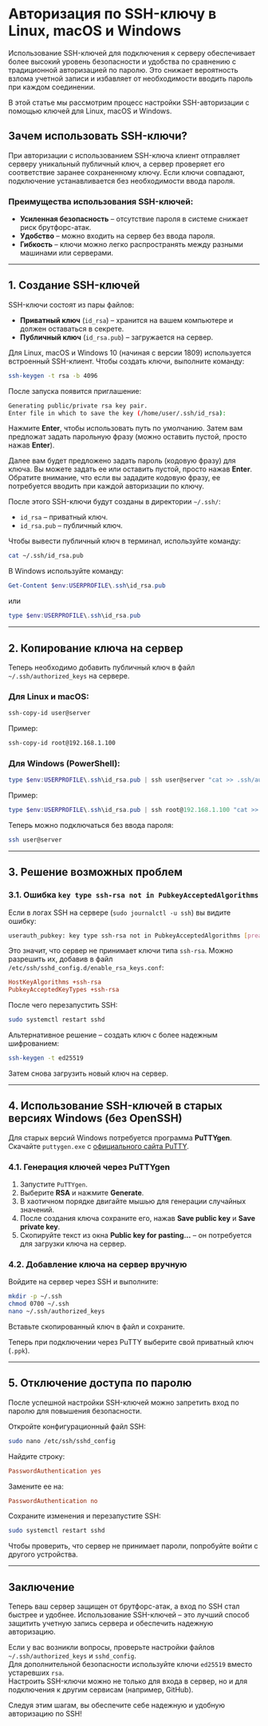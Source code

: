 # Авторизация по SSH-ключу в Linux, macOS и Windows

Использование SSH-ключей для подключения к серверу обеспечивает более высокий уровень безопасности и удобства по сравнению с традиционной авторизацией по паролю. Это снижает вероятность взлома учетной записи и избавляет от необходимости вводить пароль при каждом соединении.

В этой статье мы рассмотрим процесс настройки SSH-авторизации с помощью ключей для Linux, macOS и Windows.

## Зачем использовать SSH-ключи?

При авторизации с использованием SSH-ключа клиент отправляет серверу уникальный публичный ключ, а сервер проверяет его соответствие заранее сохраненному ключу. Если ключи совпадают, подключение устанавливается без необходимости ввода пароля.

### Преимущества использования SSH-ключей:

- **Усиленная безопасность** – отсутствие пароля в системе снижает риск брутфорс-атак.
- **Удобство** – можно входить на сервер без ввода пароля.
- **Гибкость** – ключи можно легко распространять между разными машинами или серверами.

---

## 1. Создание SSH-ключей

SSH-ключи состоят из пары файлов:

- **Приватный ключ** (`id_rsa`) – хранится на вашем компьютере и должен оставаться в секрете.
- **Публичный ключ** (`id_rsa.pub`) – загружается на сервер.

Для Linux, macOS и Windows 10 (начиная с версии 1809) используется встроенный SSH-клиент. Чтобы создать ключи, выполните команду:

```bash
ssh-keygen -t rsa -b 4096
```

После запуска появится приглашение:

```bash
Generating public/private rsa key pair.
Enter file in which to save the key (/home/user/.ssh/id_rsa):
```

Нажмите **Enter**, чтобы использовать путь по умолчанию. Затем вам предложат задать парольную фразу (можно оставить пустой, просто нажав **Enter**).

Далее вам будет предложено задать пароль (кодовую фразу) для ключа. Вы можете задать ее или оставить пустой, просто нажав **Enter**. Обратите внимание, что если вы зададите кодовую фразу, ее потребуется вводить при каждой авторизации по ключу.

После этого SSH-ключи будут созданы в директории `~/.ssh/`:

- `id_rsa` – приватный ключ.
- `id_rsa.pub` – публичный ключ.

Чтобы вывести публичный ключ в терминал, используйте команду:

```bash
cat ~/.ssh/id_rsa.pub
```

В Windows используйте команду:

```powershell
Get-Content $env:USERPROFILE\.ssh\id_rsa.pub
```

или

```powershell
type $env:USERPROFILE\.ssh\id_rsa.pub
```

---

## 2. Копирование ключа на сервер

Теперь необходимо добавить публичный ключ в файл `~/.ssh/authorized_keys` на сервере.

### Для Linux и macOS:

```bash
ssh-copy-id user@server
```

Пример:

```bash
ssh-copy-id root@192.168.1.100
```

### Для Windows (PowerShell):

```powershell
type $env:USERPROFILE\.ssh\id_rsa.pub | ssh user@server "cat >> .ssh/authorized_keys"
```

Пример:

```powershell
type $env:USERPROFILE\.ssh\id_rsa.pub | ssh root@192.168.1.100 "cat >> .ssh/authorized_keys"
```

Теперь можно подключаться без ввода пароля:

```bash
ssh user@server
```

---

## 3. Решение возможных проблем

### 3.1. Ошибка `key type ssh-rsa not in PubkeyAcceptedAlgorithms`

Если в логах SSH на сервере (`sudo journalctl -u ssh`) вы видите ошибку:

```bash
userauth_pubkey: key type ssh-rsa not in PubkeyAcceptedAlgorithms [preauth]
```

Это значит, что сервер не принимает ключи типа `ssh-rsa`. Можно разрешить их, добавив в файл `/etc/ssh/sshd_config.d/enable_rsa_keys.conf`:

```ini
HostKeyAlgorithms +ssh-rsa
PubkeyAcceptedKeyTypes +ssh-rsa
```

После чего перезапустить SSH:

```bash
sudo systemctl restart sshd
```

Альтернативное решение – создать ключ с более надежным шифрованием:

```bash
ssh-keygen -t ed25519
```

Затем снова загрузить новый ключ на сервер.

---

## 4. Использование SSH-ключей в старых версиях Windows (без OpenSSH)

Для старых версий Windows потребуется программа **PuTTYgen**. Скачайте `puttygen.exe` с [официального сайта PuTTY](https://www.chiark.greenend.org.uk/~sgtatham/putty/latest.html).

### 4.1. Генерация ключей через PuTTYgen

1. Запустите `PuTTYgen`.
2. Выберите **RSA** и нажмите **Generate**.
3. В хаотичном порядке двигайте мышью для генерации случайных значений.
4. После создания ключа сохраните его, нажав **Save public key** и **Save private key**.
5. Скопируйте текст из окна **Public key for pasting…** – он потребуется для загрузки ключа на сервер.

### 4.2. Добавление ключа на сервер вручную

Войдите на сервер через SSH и выполните:

```bash
mkdir -p ~/.ssh
chmod 0700 ~/.ssh
nano ~/.ssh/authorized_keys
```

Вставьте скопированный ключ в файл и сохраните.

Теперь при подключении через PuTTY выберите свой приватный ключ (`.ppk`).

---

## 5. Отключение доступа по паролю

После успешной настройки SSH-ключей можно запретить вход по паролю для повышения безопасности.

Откройте конфигурационный файл SSH:

```bash
sudo nano /etc/ssh/sshd_config
```

Найдите строку:

```ini
PasswordAuthentication yes
```

Замените ее на:

```ini
PasswordAuthentication no
```

Сохраните изменения и перезапустите SSH:

```bash
sudo systemctl restart sshd
```

Чтобы проверить, что сервер не принимает пароли, попробуйте войти с другого устройства.

---

## Заключение

Теперь ваш сервер защищен от брутфорс-атак, а вход по SSH стал быстрее и удобнее. Использование SSH-ключей – это лучший способ защитить учетную запись сервера и обеспечить надежную авторизацию.

Если у вас возникли вопросы, проверьте настройки файлов `~/.ssh/authorized_keys` и `sshd_config`.\
Для дополнительной безопасности используйте ключи `ed25519` вместо устаревших `rsa`.\
Настроить SSH-ключи можно не только для входа в сервер, но и для подключения к другим сервисам (например, GitHub).

Следуя этим шагам, вы обеспечите себе надежную и удобную авторизацию по SSH!

